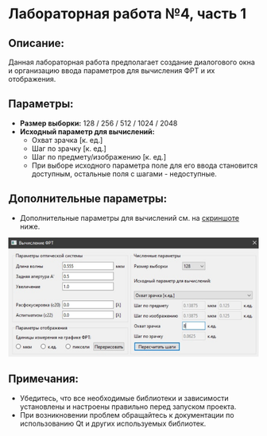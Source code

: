# Лабораторная работа №4, часть 1


## Описание:

Данная лабораторная работа предполагает создание диалогового окна и организацию ввода параметров для вычисления ФРТ и их отображения. 


## Параметры:

- **Размер выборки:** 128 / 256 / 512 / 1024 / 2048
- **Исходный параметр для вычислений:** 
  - Охват зрачка [к. ед.]
  - Шаг по зрачку [к. ед.]
  - Шаг по предмету/изображению [к. ед.]
  - При выборе исходного параметра поле для его ввода становится доступным, остальные поля с шагами - недоступные.


## Дополнительные параметры:

- Дополнительные параметры для вычислений см. на [скриншоте](lab_4/part_1/screen.jpg) ниже.

![Пример](lab_4/part_1/screen.jpg)


## Примечания:

- Убедитесь, что все необходимые библиотеки и зависимости установлены и настроены правильно перед запуском проекта.
- При возникновении проблем обращайтесь к документации по использованию Qt и других используемых библиотек.
